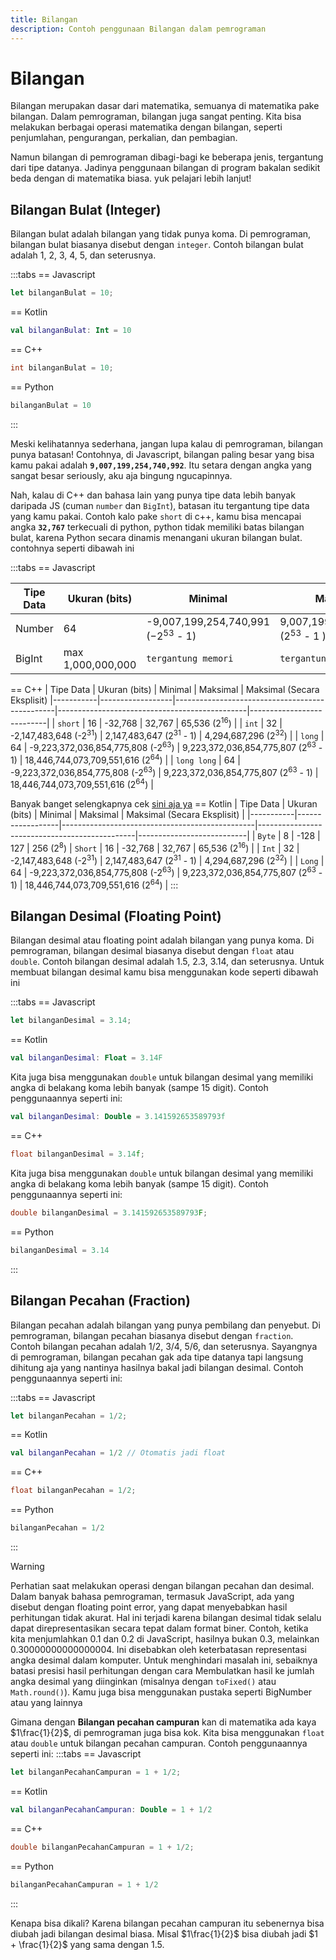 ```yaml
---
title: Bilangan
description: Contoh penggunaan Bilangan dalam pemrograman 
---
```


# Bilangan 

Bilangan merupakan dasar dari matematika, semuanya di matematika pake bilangan. Dalam pemrograman, bilangan juga sangat penting. Kita bisa melakukan berbagai operasi matematika dengan bilangan, seperti penjumlahan, pengurangan, perkalian, dan pembagian.

Namun bilangan di pemrograman dibagi-bagi ke beberapa jenis, tergantung dari tipe datanya. Jadinya penggunaan bilangan di program bakalan sedikit beda dengan di matematika biasa. yuk pelajari lebih lanjut!

## Bilangan Bulat (Integer)

Bilangan bulat adalah bilangan yang tidak punya koma. Di pemrograman, bilangan bulat biasanya disebut dengan `integer`. Contoh bilangan bulat adalah 1, 2, 3, 4, 5, dan seterusnya.

:::tabs
== Javascript
```js
let bilanganBulat = 10;
```
== Kotlin
```kt
val bilanganBulat: Int = 10
```
== C++
```cpp
int bilanganBulat = 10;
```
== Python
```python
bilanganBulat = 10
```
:::

Meski kelihatannya sederhana, jangan lupa kalau di pemrograman, bilangan punya batasan! Contohnya, di Javascript, bilangan paling besar yang bisa kamu pakai adalah **`9,007,199,254,740,992`**. Itu setara dengan angka yang sangat besar seriously, aku aja bingung ngucapinnya.

Nah, kalau di C++ dan bahasa lain yang punya tipe data lebih banyak daripada JS (cuman `number` dan `BigInt`), batasan itu tergantung tipe data yang kamu pakai. Contoh kalo pake `short` di c++, kamu bisa mencapai angka **`32,767`** terkecuali di python, python tidak memiliki batas bilangan bulat, karena Python secara dinamis menangani ukuran bilangan bulat. contohnya seperti dibawah ini

:::tabs
== Javascript

| Tipe Data | Ukuran (bits) | Minimal| Maksimal| Maksimal (Secara Eksplisit) |
|-----------|------------------|---------------|----|---------------------------|
| Number    | 64             | -9,007,199,254,740,991<br /> (−2<sup>53</sup> - 1) | 9,007,199,254,740,992 <br /> (2<sup>53</sup> - 1 )  | 18,446,744,073,709,551,616 (2<sup>64</sup>) |
| BigInt    | max 1,000,000,000               | `tergantung memori` | `tergantung memori`  | `tergantung memori` |
== C++ 
| Tipe Data | Ukuran (bits) | Minimal                                         | Maksimal                                      | Maksimal (Secara Eksplisit)
|-----------|------------------|------------------------------------------------|-----------------------------------------------|---------------------------|
| `short`     | 16              | -32,768                                       | 32,767                                        | 65,536 (2<sup>16</sup>) |
| `int`       | 32               | -2,147,483,648 (-2<sup>31</sup>)              | 2,147,483,647 (2<sup>31</sup> - 1)           | 4,294,687,296 (2<sup>32</sup>) |
| `long`      | 64               | -9,223,372,036,854,775,808 (-2<sup>63</sup>) | 9,223,372,036,854,775,807 (2<sup>63</sup> - 1) | 18,446,744,073,709,551,616 (2<sup>64</sup>) |
| `long long` | 64               | -9,223,372,036,854,775,808 (-2<sup>63</sup>) | 9,223,372,036,854,775,807 (2<sup>63</sup> - 1) | 18,446,744,073,709,551,616 (2<sup>64</sup>) |

Banyak banget selengkapnya cek [sini aja ya](https://learn.microsoft.com/en-us/cpp/c-language/cpp-integer-limits?view=msvc-170#limits-on-integer-constants)
== Kotlin
| Tipe Data | Ukuran (bits) | Minimal                                         | Maksimal                                      | Maksimal (Secara Eksplisit) |
|-----------|------------------|------------------------------------------------|-----------------------------------------------|---------------------------|
| `Byte`      | 8             | -128                                           | 127                                           | 256 (2<sup>8</sup>)
| `Short`     | 16               | -32,768                                       | 32,767                                        | 65,536 (2<sup>16</sup>) |
| `Int`       | 32              | -2,147,483,648 (-2<sup>31</sup>)              | 2,147,483,647 (2<sup>31</sup> - 1)           |  4,294,687,296 (2<sup>32</sup>) |
| `Long`      | 64               | -9,223,372,036,854,775,808 (-2<sup>63</sup>) | 9,223,372,036,854,775,807 (2<sup>63</sup> - 1) | 18,446,744,073,709,551,616 (2<sup>64</sup>) |
:::

## Bilangan Desimal (Floating Point)

Bilangan desimal atau floating point adalah bilangan yang punya koma. Di pemrograman, bilangan desimal biasanya disebut dengan `float` atau `double`. Contoh bilangan desimal adalah 1.5, 2.3, 3.14, dan seterusnya. Untuk membuat bilangan desimal kamu bisa menggunakan kode seperti dibawah ini

:::tabs
== Javascript
```js
let bilanganDesimal = 3.14;
```
== Kotlin
```kt
val bilanganDesimal: Float = 3.14F
```
Kita juga bisa menggunakan `double` untuk bilangan desimal yang memiliki angka di belakang koma lebih banyak (sampe 15 digit). Contoh penggunaannya seperti ini:
```kt
val bilanganDesimal: Double = 3.141592653589793f
```
== C++
```cpp
float bilanganDesimal = 3.14f;
```
Kita juga bisa menggunakan `double` untuk bilangan desimal yang memiliki angka di belakang koma lebih banyak (sampe 15 digit). Contoh penggunaannya seperti ini:
```cpp
double bilanganDesimal = 3.141592653589793F;
```
== Python
```python
bilanganDesimal = 3.14
```
:::


## Bilangan Pecahan (Fraction)

Bilangan pecahan adalah bilangan yang punya pembilang dan penyebut. Di pemrograman, bilangan pecahan biasanya disebut dengan `fraction`. Contoh bilangan pecahan adalah 1/2, 3/4, 5/6, dan seterusnya. Sayangnya di pemrograman, bilangan pecahan gak ada tipe datanya tapi langsung dihitung aja yang nantinya hasilnya bakal jadi bilangan desimal. Contoh penggunaannya seperti ini:

:::tabs
== Javascript
```js
let bilanganPecahan = 1/2;
```
== Kotlin
```kt
val bilanganPecahan = 1/2 // Otomatis jadi float
```
== C++
```cpp
float bilanganPecahan = 1/2;
```
== Python
```python
bilanganPecahan = 1/2
```
:::

> [!WARNING]  
> Perhatian saat melakukan operasi dengan bilangan pecahan dan desimal.
> Dalam banyak bahasa pemrograman, termasuk JavaScript, ada yang disebut dengan floating point error, yang dapat menyebabkan hasil perhitungan tidak akurat. Hal ini terjadi karena bilangan desimal tidak selalu dapat direpresentasikan secara tepat dalam format biner.
> Contoh, ketika kita menjumlahkan 0.1 dan 0.2 di JavaScript, hasilnya bukan 0.3, melainkan 0.30000000000000004. Ini disebabkan oleh keterbatasan representasi angka desimal dalam komputer.
> Untuk menghindari masalah ini, sebaiknya batasi presisi hasil perhitungan dengan cara Membulatkan hasil ke jumlah angka desimal yang diinginkan (misalnya dengan `toFixed()` atau `Math.round()`). Kamu juga bisa menggunakan pustaka seperti BigNumber atau yang lainnya

Gimana dengan **Bilangan pecahan campuran** kan di matematika ada kaya $1\frac{1}{2}$, di pemrograman juga bisa kok. Kita bisa menggunakan `float` atau `double` untuk bilangan pecahan campuran. Contoh penggunaannya seperti ini:
:::tabs
== Javascript
```js
let bilanganPecahanCampuran = 1 + 1/2;
```
== Kotlin
```kt
val bilanganPecahanCampuran: Double = 1 + 1/2
```
== C++
```cpp
double bilanganPecahanCampuran = 1 + 1/2;
```
== Python
```python
bilanganPecahanCampuran = 1 + 1/2
```
:::

Kenapa bisa dikali? Karena bilangan pecahan campuran itu sebenernya bisa diubah jadi bilangan desimal biasa. Misal $1\frac{1}{2}$ bisa diubah jadi $1 + \frac{1}{2}$ yang sama dengan $1.5$.
